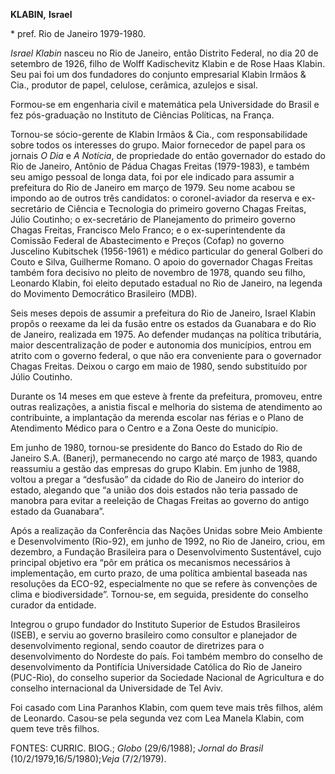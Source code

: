 **KLABIN,** **Israel**

\* pref. Rio de Janeiro 1979-1980.

*Israel Klabin* nasceu no Rio de Janeiro, então Distrito Federal, no dia
20 de setembro de 1926, filho de Wolff Kadischevitz Klabin e de Rose
Haas Klabin. Seu pai foi um dos fundadores do conjunto empresarial
Klabin Irmãos & Cia., produtor de papel, celulose, cerâmica, azulejos e
sisal.

Formou-se em engenharia civil e matemática pela Universidade do Brasil e
fez pós-graduação no Instituto de Ciências Políticas, na França.

Tornou-se sócio-gerente de Klabin Irmãos & Cia., com responsabilidade
sobre todos os interesses do grupo. Maior fornecedor de papel para os
jornais *O Dia* e *A Notícia*, de propriedade do então governador do
estado do Rio de Janeiro, Antônio de Pádua Chagas Freitas (1979-1983), e
também seu amigo pessoal de longa data, foi por ele indicado para
assumir a prefeitura do Rio de Janeiro em março de 1979. Seu nome acabou
se impondo ao de outros três candidatos: o coronel-aviador da reserva e
ex-secretário de Ciência e Tecnologia do primeiro governo Chagas
Freitas, Júlio Coutinho; o ex-secretário de Planejamento do primeiro
governo Chagas Freitas, Francisco Melo Franco; e o ex-superintendente da
Comissão Federal de Abastecimento e Preços (Cofap) no governo Juscelino
Kubitschek (1956-1961) e médico particular do general Golberi do Couto e
Silva, Guilherme Romano. O apoio do governador Chagas Freitas também
fora decisivo no pleito de novembro de 1978, quando seu filho, Leonardo
Klabin, foi eleito deputado estadual no Rio de Janeiro, na legenda do
Movimento Democrático Brasileiro (MDB).

Seis meses depois de assumir a prefeitura do Rio de Janeiro, Israel
Klabin propôs o reexame da lei da fusão entre os estados da Guanabara e
do Rio de Janeiro, realizada em 1975. Ao defender mudanças na política
tributária, maior descentralização de poder e autonomia dos municípios,
entrou em atrito com o governo federal, o que não era conveniente para o
governador Chagas Freitas. Deixou o cargo em maio de 1980, sendo
substituído por Júlio Coutinho.

Durante os 14 meses em que esteve à frente da prefeitura, promoveu,
entre outras realizações, a anistia fiscal e melhoria do sistema de
atendimento ao contribuinte, a implantação da merenda escolar nas férias
e o Plano de Atendimento Médico para o Centro e a Zona Oeste do
município.

Em junho de 1980, tornou-se presidente do Banco do Estado do Rio de
Janeiro S.A. (Banerj), permanecendo no cargo até março de 1983, quando
reassumiu a gestão das empresas do grupo Klabin. Em junho de 1988,
voltou a pregar a “desfusão” da cidade do Rio de Janeiro do interior do
estado, alegando que “a união dos dois estados não teria passado de
manobra para evitar a reeleição de Chagas Freitas ao governo do antigo
estado da Guanabara”.

Após a realização da Conferência das Nações Unidas sobre Meio Ambiente e
Desenvolvimento (Rio-92), em junho de 1992, no Rio de Janeiro, criou, em
dezembro, a Fundação Brasileira para o Desenvolvimento Sustentável, cujo
principal objetivo era “pôr em prática os mecanismos necessários à
implementação, em curto prazo, de uma política ambiental baseada nas
resoluções da ECO-92, especialmente no que se refere às convenções de
clima e biodiversidade”. Tornou-se, em seguida, presidente do conselho
curador da entidade.

Integrou o grupo fundador do Instituto Superior de Estudos Brasileiros
(ISEB), e serviu ao governo brasileiro como consultor e planejador de
desenvolvimento regional, sendo coautor de diretrizes para o
desenvolvimento do Nordeste do país. Foi também membro do conselho de
desenvolvimento da Pontifícia Universidade Católica do Rio de Janeiro
(PUC-Rio), do conselho superior da Sociedade Nacional de Agricultura e
do conselho internacional da Universidade de Tel Aviv.

Foi casado com Lina Paranhos Klabin, com quem teve mais três filhos,
além de Leonardo. Casou-se pela segunda vez com Lea Manela Klabin, com
quem teve três filhos.

FONTES: CURRIC. BIOG.; *Globo* (29/6/1988); *Jornal do Brasil*
(10/2/1979,16/5/1980);*Veja* (7/2/1979).
